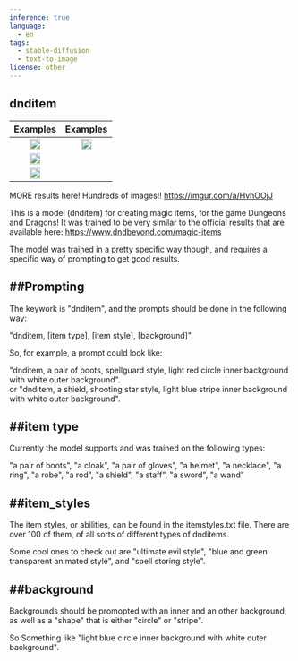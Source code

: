 ```yaml
---
inference: true
language:
  - en
tags:
  - stable-diffusion
  - text-to-image
license: other
---
```


dnditem
---



Examples                   |  Examples
:-------------------------:|:-------------------------:
<img src="https://i.imgur.com/XCg4JmW.png" width="50%"/>  |  <img src="https://i.imgur.com/HRoKRlY.png" width="50%"/>
<img src="https://i.imgur.com/9KTpaIZ.png" width="50%"/>  |
<img src="https://i.imgur.com/rZOJMQD.jpg" width="50%"/>  |


MORE results here!  Hundreds of images!!  https://imgur.com/a/HvhOOjJ  


This is a model (dnditem) for creating magic items, for the game Dungeons and Dragons!  It was trained to be very similar to the official results that are available here:  https://www.dndbeyond.com/magic-items

The model was trained in a pretty specific way though, and requires a specific way of prompting to get good results.  

##Prompting 
---
The keywork is "dnditem", and the prompts should be done in the following way:

"dnditem, [item type], [item style], [background]"

So, for example, a prompt could look like:

"dnditem, a pair of boots, spellguard style, light red circle inner background with white outer background".  
or
"dnditem, a shield, shooting star style, light blue stripe inner background with white outer background".  

##item type
---
Currently the model supports and was trained on the following types:

"a pair of boots", "a cloak", "a pair of gloves", "a helmet", "a necklace", "a ring", "a robe", "a rod", "a shield", "a staff", "a sword", "a wand"


##item_styles
---

The item styles, or abilities, can be found in the itemstyles.txt file.  There are over 100 of them, of all sorts of different types of dnditems.  

Some cool ones to check out are "ultimate evil style", "blue and green transparent animated style", and "spell storing style". 


##background
--- 

Backgrounds should be promopted with an inner and an other background, as well as a "shape" that is either "circle" or "stripe".

So Something like "light blue circle inner background with white outer background".  

